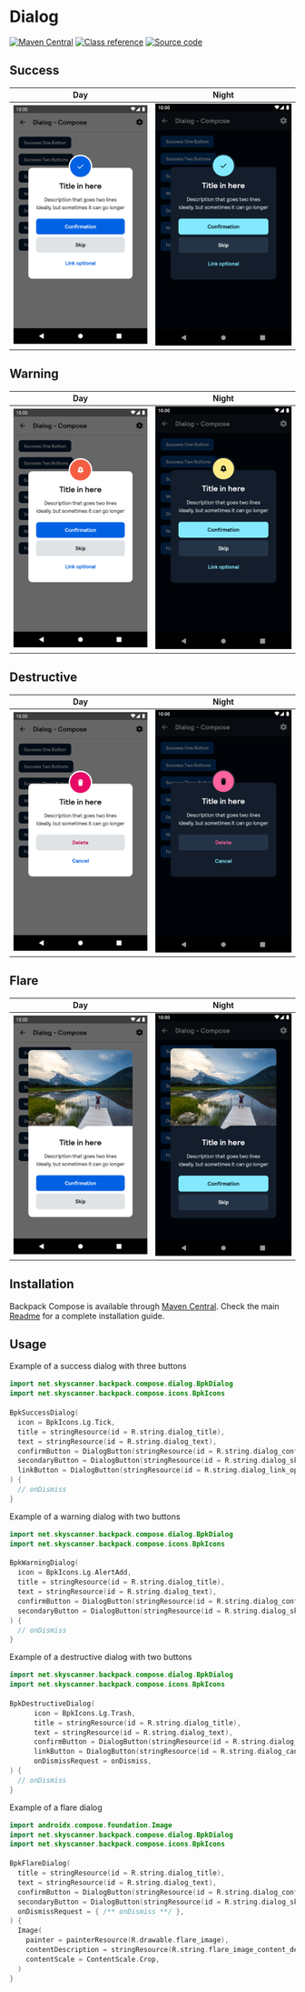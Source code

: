# Dialog

[![Maven Central](https://img.shields.io/maven-central/v/net.skyscanner.backpack/backpack-compose)](https://search.maven.org/artifact/net.skyscanner.backpack/backpack-compose)
[![Class reference](https://img.shields.io/badge/Class%20reference-Android-blue)](https://backpack.github.io/android/backpack-compose/net.skyscanner.backpack.compose.dialog)
[![Source code](https://img.shields.io/badge/Source%20code-GitHub-lightgrey)](https://github.com/Skyscanner/backpack-android/tree/main/backpack-compose/src/main/kotlin/net/skyscanner/backpack/compose/dialog)

## Success

| Day | Night |
| --- | --- |
| <img src="https://raw.githubusercontent.com/Skyscanner/backpack-android/main/docs/compose/Dialog/screenshots/success.png" alt="Success Dialog component" width="375" /> |<img src="https://raw.githubusercontent.com/Skyscanner/backpack-android/main/docs/compose/Dialog/screenshots/success_dm.png" alt="Success Dialog component - dark mode" width="375" /> |

## Warning

| Day | Night |
| --- | --- |
| <img src="https://raw.githubusercontent.com/Skyscanner/backpack-android/main/docs/compose/Dialog/screenshots/warning.png" alt="Warning Dialog component" width="375" /> |<img src="https://raw.githubusercontent.com/Skyscanner/backpack-android/main/docs/compose/Dialog/screenshots/warning_dm.png" alt="Warning Dialog component - dark mode" width="375" /> |

## Destructive

| Day | Night |
| --- | --- |
| <img src="https://raw.githubusercontent.com/Skyscanner/backpack-android/main/docs/compose/Dialog/screenshots/destructive.png" alt="Destructive Dialog component" width="375" /> |<img src="https://raw.githubusercontent.com/Skyscanner/backpack-android/main/docs/compose/Dialog/screenshots/destructive_dm.png" alt="Destructive Dialog component - dark mode" width="375" /> |

## Flare

| Day | Night |
| --- | --- |
| <img src="https://raw.githubusercontent.com/Skyscanner/backpack-android/main/docs/compose/Dialog/screenshots/flare.png" alt="Flare Dialog component" width="375" /> |<img src="https://raw.githubusercontent.com/Skyscanner/backpack-android/main/docs/compose/Dialog/screenshots/flare_dm.png" alt="Flare Dialog component - dark mode" width="375" /> |

## Installation

Backpack Compose is available
through [Maven Central](https://search.maven.org/artifact/net.skyscanner.backpack/backpack-compose). Check the
main [Readme](https://github.com/skyscanner/backpack-android#installation) for a complete installation guide.

## Usage

Example of a success dialog with three buttons

```Kotlin
import net.skyscanner.backpack.compose.dialog.BpkDialog
import net.skyscanner.backpack.compose.icons.BpkIcons

BpkSuccessDialog(
  icon = BpkIcons.Lg.Tick,
  title = stringResource(id = R.string.dialog_title),
  text = stringResource(id = R.string.dialog_text),
  confirmButton = DialogButton(stringResource(id = R.string.dialog_confirmation)) { /** onClick **/ },
  secondaryButton = DialogButton(stringResource(id = R.string.dialog_skip)) { /** onClick **/ },
  linkButton = DialogButton(stringResource(id = R.string.dialog_link_optional)) { /** onClick **/ },
) {
  // onDismiss
}
```

Example of a warning dialog with two buttons

```Kotlin
import net.skyscanner.backpack.compose.dialog.BpkDialog
import net.skyscanner.backpack.compose.icons.BpkIcons

BpkWarningDialog(
  icon = BpkIcons.Lg.AlertAdd,
  title = stringResource(id = R.string.dialog_title),
  text = stringResource(id = R.string.dialog_text),
  confirmButton = DialogButton(stringResource(id = R.string.dialog_confirmation)) { /** onClick **/ },
  secondaryButton = DialogButton(stringResource(id = R.string.dialog_skip)) { /** onClick **/ },
) {
  // onDismiss
}
```

Example of a destructive dialog with two buttons

```Kotlin
import net.skyscanner.backpack.compose.dialog.BpkDialog
import net.skyscanner.backpack.compose.icons.BpkIcons

BpkDestructiveDialog(
      icon = BpkIcons.Lg.Trash,
      title = stringResource(id = R.string.dialog_title),
      text = stringResource(id = R.string.dialog_text),
      confirmButton = DialogButton(stringResource(id = R.string.dialog_delete)) { /** onClick **/ },
      linkButton = DialogButton(stringResource(id = R.string.dialog_cancel)) { /** onClick **/ },
      onDismissRequest = onDismiss,
) {
  // onDismiss
}
```

Example of a flare dialog

```Kotlin
import androidx.compose.foundation.Image
import net.skyscanner.backpack.compose.dialog.BpkDialog
import net.skyscanner.backpack.compose.icons.BpkIcons

BpkFlareDialog(
  title = stringResource(id = R.string.dialog_title),
  text = stringResource(id = R.string.dialog_text),
  confirmButton = DialogButton(stringResource(id = R.string.dialog_confirmation)) { /** onClick **/ },
  secondaryButton = DialogButton(stringResource(id = R.string.dialog_skip)) { /** onClick **/ },
  onDismissRequest = { /** onDismiss **/ },
) {
  Image(
    painter = painterResource(R.drawable.flare_image),
    contentDescription = stringResource(R.string.flare_image_content_description),
    contentScale = ContentScale.Crop,
  )
}
```
